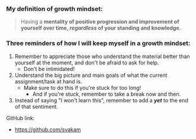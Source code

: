### My definition of growth mindset:
> Having a **mentality of positive progression and improvement of yourself over time, _regardless_ of your standing and knowledge.**

### Three reminders of how I will keep myself in a growth mindset:
1. Remember to appreciate those who understand the material better than yourself at the moment, and don't be afraid to ask for help. 
   - Don't be intimidated! 
2. Understand the big picture and main goals of what the current assignment/task at hand is. 
   - Make sure to do this if you're stuck for too long! 
     - And if you're stuck, remember to take a break now and then. 
3. Instead of saying "I won't learn this", remember to add a ***yet*** to the end of that sentiment. 

GitHub link: 
- https://github.com/svakam
